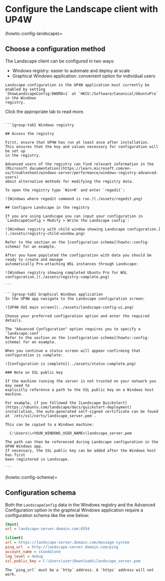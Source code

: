 # Configure the Landscape client with UP4W

(howto::config-landscape)=
## Choose a configuration method

The Landscape client can be configured in two ways:

- Windows registry: easier to automate and deploy at scale 
- Graphical Windows application: convenient option for individual users

```{tip}
Landscape configuration in the UP4W application must currently be enabled by setting
`ShowLandscapeConfig:DWORD=1` at `HKCU:/Software/Canonical/UbuntuPro` in the Windows
registry.
```

Click the appropriate tab to read more.

````{tabs}

```{group-tab} Windows registry

## Access the registry

First, ensure that UP4W has run at least once after installation.
This ensures that the key and values necessary for configuration will be set up
in the registry.

Advanced users of the registry can find relevant information in the
[Microsoft documentation](https://learn.microsoft.com/en-us/troubleshoot/windows-server/performance/windows-registry-advanced-users)
about alternative methods for modifying the registry data.

To open the registry type `Win+R` and enter `regedit`:

![Windows where regedit command is run.](./assets/regedit.png) 

## Configure Landscape in the registry

If you are using Landscape you can input your configuration in `LandscapeConfig > Modify > Write the Landscape config`:

![Windows registry with child window showing Landscape configuration.](./assets/registry-child-window.png) 

Refer to the section on the [configuration schema](howto::config-schema) for an example.

After you have populated the configuration with data you should be ready to create and manage 
automatically Pro-attaching WSL instances through Landscape:

![Windows registry showing completed Ubuntu Pro for WSL configuration.](./assets/registry-complete.png) 

```

```{group-tab} Graphical Windows application
In the UP4W app navigate to the Landscape configuration screen:

![UP4W GUI main screen](../assets/landscape-config-ui.png)

Choose your preferred configuration option and enter the required details.

The "Advanced Configuration" option requires you to specify a `landscape.conf`.
Refer to the section on the [configuration schema](howto::config-schema) for an example.

When you continue a status screen will appear confirming that configuration is complete:

![Configuration is complete](../assets/status-complete.png)

### Note on SSL public key

If the machine running the server is not trusted on your network you may need to
explicitly reference a path to the SSL public key on a Windows host machine.

For example, if you followed the [Landscape Quickstart](https://ubuntu.com/landscape/docs/quickstart-deployment)
installation, the auto-generated self-signed certificate can be found at `/etc/ssl/certs/landscape_server.pem`.

This can be copied to a Windows machine:

  C:\Users\\<YOUR_WINDOWS_USER_NAME>\landscape_server.pem

The path can then be referenced during Landscape configuration in the UP4W Windows app.
If necessary, the SSL public key can be added after the Windows host has first
been registered in Landscape.

```

````

(howto::config-schema)=
## Configuration schema

Both the `LandscapeConfig` data in the Windows registry and the Advanced Configuration
option in the graphical Windows application require a configuration schema like the one
below:


```ini
[host]
url = landscape-server.domain.com:6554

[client]
url = https://landscape-server.domain.com/message-system
ping_url  = http://landscape-server.domain.com/ping
account_name = standalone
log_level = debug
ssl_public_key = C:\Users\user\Downloads\landscape_server.pem
```

```{warning}
The `ping_url` must be a `http` address. A `https` address will not work.
```

